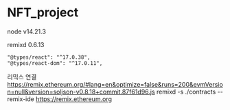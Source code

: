 # NFT_project
 
node v14.21.3

remixd 0.6.13

    "@types/react": "^17.0.38",
    "@types/react-dom": "^17.0.11",

리믹스 연결
https://remix.ethereum.org/#lang=en&optimize=false&runs=200&evmVersion=null&version=soljson-v0.8.18+commit.87f61d96.js
 remixd -s ./contracts --remix-ide https://remix.ethereum.org  
